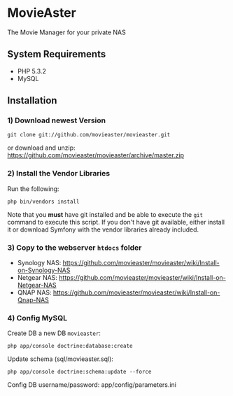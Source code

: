 MovieAster
==========

The Movie Manager for your private NAS

System Requirements
-------------------
  - PHP 5.3.2
  - MySQL

Installation
------------
### 1) Download newest Version

    git clone git://github.com/movieaster/movieaster.git

or download and unzip:
https://github.com/movieaster/movieaster/archive/master.zip


### 2) Install the Vendor Libraries
Run the following:

    php bin/vendors install

Note that you **must** have git installed and be able to execute the `git`
command to execute this script. If you don't have git available, either install
it or download Symfony with the vendor libraries already included.

### 3) Copy to the webserver `htdocs` folder
  - Synology NAS: https://github.com/movieaster/movieaster/wiki/Install-on-Synology-NAS
  - Netgear NAS: https://github.com/movieaster/movieaster/wiki/Install-on-Netgear-NAS
  - QNAP NAS: https://github.com/movieaster/movieaster/wiki/Install-on-Qnap-NAS

### 4) Config MySQL
Create DB a new DB `movieaster`:

    php app/console doctrine:database:create

Update schema (sql/movieaster.sql):

    php app/console doctrine:schema:update --force

Config DB username/password: app/config/parameters.ini

